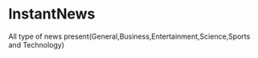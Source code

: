 # InstantNews
All type of news present(General,Business,Entertainment,Science,Sports and Technology) 
